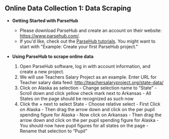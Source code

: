 ## Online Data Collection 1: Data Scraping

- **Getting Started with ParseHub**
  -   Please download ParseHub and create an account on their website: https://www.parsehub.com/.
  -   If you'd like, check out the [ParseHub tutorials](https://help.parsehub.com/hc/en-us/categories/202638628-Using-ParseHub). You might want to start with "Example: Create your first ParseHub project."
  
  
- **Using ParseHub to scrape online data**
  1.   Open ParseHub software, log in with account information, and create a new project.
  2.   We will use Teachers Salary Project as an example. Enter URL for Teacher salary data feed: http://teachersalaryproject.org/state-data/
  3.   Click on Alaska as selection 
      - Change selection name to “State” 
      - Scroll down and click yellow check mark next to Arkansas 
      - All States on the page should be recognized as such now
  4.   Click the + next to select State
      - Choose relative select
      - First Click on Alaska
      - Then drag the arrow down and click on the per pupil spending figure for Alaska
      - Now click on Arkansas
      - Then drag the arrow down and click on the per pupil spending figure for Alaska
      - You should now have pupil figures for all states on the page
      - Rename that selection to “Pupil”
